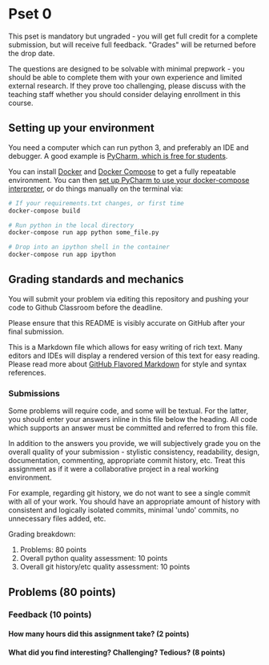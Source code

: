 # Pset 0

This pset is mandatory but ungraded - you will get full credit for a complete
submission, but will receive full feedback.  "Grades" will be returned before
the drop date.

The questions are designed to be solvable with minimal prepwork - you should be
able to complete them with your own experience and limited external research.
If they prove too challenging, please discuss with the teaching staff whether
you should consider delaying enrollment in this course.

## Setting up your environment

You need a computer which can run python 3, and preferably an IDE and debugger.
A good example is 
[PyCharm, which is free for students](https://www.jetbrains.com/student/).

You can install [Docker](https://docs.docker.com/install/) and 
[Docker Compose](https://docs.docker.com/compose/install/) to get a fully
repeatable environment.  You can then [set up PyCharm to use your docker-compose
interpreter](https://www.jetbrains.com/help/pycharm/docker-compose.html), or do 
things manually on the terminal via:

```bash
# If your requirements.txt changes, or first time
docker-compose build

# Run python in the local directory
docker-compose run app python some_file.py

# Drop into an ipython shell in the container
docker-compose run app ipython
```

## Grading standards and mechanics

You will submit your problem via editing this repository and pushing your code
to Github Classroom before the deadline.

Please ensure that this README is visibly accurate on GitHub after your final
submission.

This is a Markdown file which allows for easy writing of rich text.  Many
editors and IDEs will display a rendered version of this text for easy reading.
Please read more about
[GitHub Flavored Markdown](https://guides.github.com/features/mastering-markdown/)
for style and syntax references.

###  Submissions
Some problems will require code, and some will be textual.  For the latter, you
should enter your answers inline in this file below the heading.  All code which
supports an answer must be committed and referred to from this file.

In addition to the answers you provide, we will subjectively grade you on the
overall quality of your submission - stylistic consistency, readability, design,
documentation, commenting, appropriate commit history, etc.  Treat this
assignment as if it were a collaborative project in a real working environment.

For example, regarding git history, we do not want to see a single commit with 
all of your work.  You should have an appropriate amount of history with
consistent and logically isolated commits, minimal 'undo' commits, no 
unnecessary files added, etc.

Grading breakdown:
1. Problems: 80 points
2. Overall python quality assessment: 10 points
3. Overall git history/etc quality assessment: 10 points

## Problems (80 points)

### Feedback (10 points)

#### How many hours did this assignment take? (2 points)

#### What did you find interesting? Challenging? Tedious? (8 points)